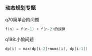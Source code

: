 ### 动态规划专题
q70简单台阶问题  
```kotlin
f(n) = f(n-1) + f(n-2)的规律 
```
q198:小偷问题
```kotlin
dp[i] = max(dp[i-2]+nums[i], dp[i-1])
```
